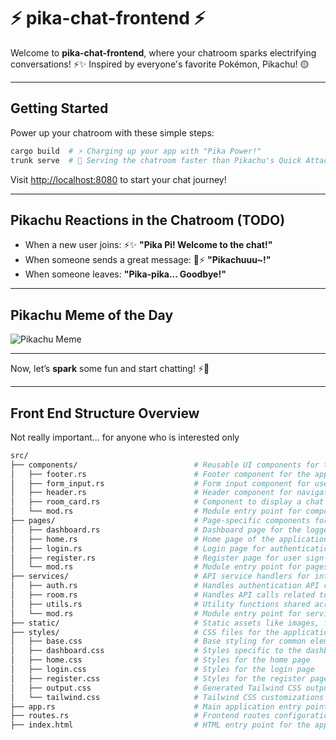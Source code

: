# ⚡️ pika-chat-frontend ⚡️

Welcome to **pika-chat-frontend**, where your chatroom sparks electrifying conversations! ⚡✨ Inspired by everyone's favorite Pokémon, Pikachu! 🟡

---

## Getting Started

Power up your chatroom with these simple steps:

```bash
cargo build  # ⚡ Charging up your app with "Pika Power!"
trunk serve  # 💬 Serving the chatroom faster than Pikachu's Quick Attack!
```

Visit [http://localhost:8080](http://localhost:8080) to start your chat journey! 

---

## Pikachu Reactions in the Chatroom (TODO)

- When a new user joins: ⚡✨ **"Pika Pi! Welcome to the chat!"**  
- When someone sends a great message: 🎉⚡ **"Pikachuuu~!"**  
- When someone leaves:  **"Pika-pika... Goodbye!"**

---

## Pikachu Meme of the Day

![Pikachu Meme](https://i.kym-cdn.com/photos/images/newsfeed/000/747/392/3a4.gif)

---

Now, let’s **spark** some fun and start chatting! ⚡💬

---

## Front End Structure Overview

Not really important... for anyone who is interested only

```bash
src/
├── components/                          # Reusable UI components for the frontend
│   ├── footer.rs                        # Footer component for the application layout
│   ├── form_input.rs                    # Form input component for user inputs
│   ├── header.rs                        # Header component for navigation and branding
│   ├── room_card.rs                     # Component to display a chat room summary
│   └── mod.rs                           # Module entry point for components
├── pages/                               # Page-specific components for routing
│   ├── dashboard.rs                     # Dashboard page for the logged-in user
│   ├── home.rs                          # Home page of the application
│   ├── login.rs                         # Login page for authentication
│   ├── register.rs                      # Register page for user sign-up
│   └── mod.rs                           # Module entry point for pages
├── services/                            # API service handlers for interacting with the backend
│   ├── auth.rs                          # Handles authentication API calls
│   ├── room.rs                          # Handles API calls related to chat room management
│   ├── utils.rs                         # Utility functions shared across services
│   └── mod.rs                           # Module entry point for services
├── static/                              # Static assets like images, fonts, and other media resources
├── styles/                              # CSS files for the application's styles
│   ├── base.css                         # Base styling for common elements
│   ├── dashboard.css                    # Styles specific to the dashboard page
│   ├── home.css                         # Styles for the home page
│   ├── login.css                        # Styles for the login page
│   ├── register.css                     # Styles for the register page
│   ├── output.css                       # Generated Tailwind CSS output
│   └── tailwind.css                     # Tailwind CSS customizations and imports
├── app.rs                               # Main application entry point for rendering and routing
├── routes.rs                            # Frontend routes configuration for navigation
├── index.html                           # HTML entry point for the application

```
